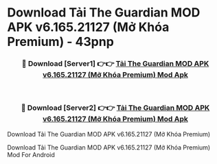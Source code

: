 # Download Tải The Guardian MOD APK v6.165.21127 (Mở Khóa Premium) - 43pnp


<div align="center">
<h3>🔴 Download [Server1] 👉👉 <a href="https://apk-comot.site?title=Tải_The_Guardian_MOD_APK_v6.165.21127_(Mở_Khóa_Premium)">Tải The Guardian MOD APK v6.165.21127 (Mở Khóa Premium) Mod Apk</a></h3><br>
<h3>🔴 Download [Server2] 👉👉 <a href="https://apk-comot.site?title=Tải_The_Guardian_MOD_APK_v6.165.21127_(Mở_Khóa_Premium)">Tải The Guardian MOD APK v6.165.21127 (Mở Khóa Premium) Mod Apk</a></h3>
</div>



Download Tải The Guardian MOD APK v6.165.21127 (Mở Khóa Premium) 

Download Tải The Guardian MOD APK v6.165.21127 (Mở Khóa Premium) Mod For Android